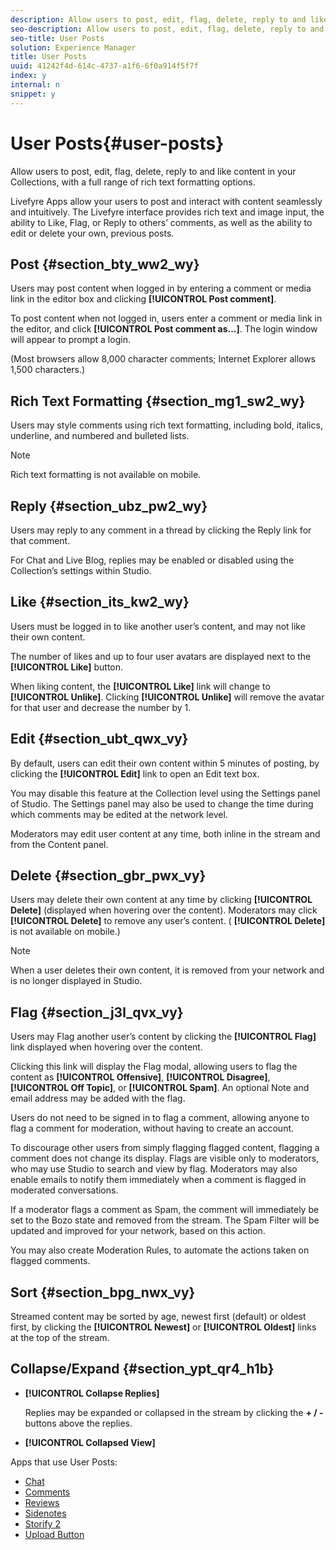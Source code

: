 ```yaml
---
description: Allow users to post, edit, flag, delete, reply to and like content in your Collections, with a full range of rich text formatting options.
seo-description: Allow users to post, edit, flag, delete, reply to and like content in your Collections, with a full range of rich text formatting options.
seo-title: User Posts
solution: Experience Manager
title: User Posts
uuid: 41242f4d-614c-4737-a1f6-6f0a914f5f7f
index: y
internal: n
snippet: y
---
```


# User Posts{#user-posts}

Allow users to post, edit, flag, delete, reply to and like content in your Collections, with a full range of rich text formatting options.

Livefyre Apps allow your users to post and interact with content seamlessly and intuitively. The Livefyre interface provides rich text and image input, the ability to Like, Flag, or Reply to others’ comments, as well as the ability to edit or delete your own, previous posts.

## Post {#section_bty_ww2_wy}

Users may post content when logged in by entering a comment or media link in the editor box and clicking **[!UICONTROL Post comment]**.

To post content when not logged in, users enter a comment or media link in the editor, and click **[!UICONTROL Post comment as…]**. The login window will appear to prompt a login.

(Most browsers allow 8,000 character comments; Internet Explorer allows 1,500 characters.)

## Rich Text Formatting {#section_mg1_sw2_wy}

Users may style comments using rich text formatting, including bold, italics, underline, and numbered and bulleted lists.

>[!NOTE]
>
>Rich text formatting is not available on mobile.

## Reply {#section_ubz_pw2_wy}

Users may reply to any comment in a thread by clicking the Reply link for that comment.

For Chat and Live Blog, replies may be enabled or disabled using the Collection’s settings within Studio.

## Like {#section_its_kw2_wy}

Users must be logged in to like another user’s content, and may not like their own content.

The number of likes and up to four user avatars are displayed next to the **[!UICONTROL Like]** button.

When liking content, the **[!UICONTROL Like]** link will change to **[!UICONTROL Unlike]**. Clicking **[!UICONTROL Unlike]** will remove the avatar for that user and decrease the number by 1.

## Edit {#section_ubt_qwx_vy}

By default, users can edit their own content within 5 minutes of posting, by clicking the **[!UICONTROL Edit]** link to open an Edit text box.

You may disable this feature at the Collection level using the Settings panel of Studio. The Settings panel may also be used to change the time during which comments may be edited at the network level.

Moderators may edit user content at any time, both inline in the stream and from the Content panel.

## Delete {#section_gbr_pwx_vy}

Users may delete their own content at any time by clicking **[!UICONTROL Delete]** (displayed when hovering over the content). Moderators may click **[!UICONTROL Delete]** to remove any user’s content. ( **[!UICONTROL Delete]** is not available on mobile.)

>[!NOTE]
>
>When a user deletes their own content, it is removed from your network and is no longer displayed in Studio.

## Flag {#section_j3l_qvx_vy}

Users may Flag another user’s content by clicking the **[!UICONTROL Flag]** link displayed when hovering over the content.

Clicking this link will display the Flag modal, allowing users to flag the content as **[!UICONTROL Offensive]**, **[!UICONTROL Disagree]**, **[!UICONTROL Off Topic]**, or **[!UICONTROL Spam]**. An optional Note and email address may be added with the flag.

Users do not need to be signed in to flag a comment, allowing anyone to flag a comment for moderation, without having to create an account.

To discourage other users from simply flagging flagged content, flagging a comment does not change its display. Flags are visible only to moderators, who may use Studio to search and view by flag. Moderators may also enable emails to notify them immediately when a comment is flagged in moderated conversations.

If a moderator flags a comment as Spam, the comment will immediately be set to the Bozo state and removed from the stream. The Spam Filter will be updated and improved for your network, based on this action.

You may also create Moderation Rules, to automate the actions taken on flagged comments.

## Sort {#section_bpg_nwx_vy}

Streamed content may be sorted by age, newest first (default) or oldest first, by clicking the **[!UICONTROL Newest]** or **[!UICONTROL Oldest]** links at the top of the stream.

## Collapse/Expand {#section_ypt_qr4_h1b}

* **[!UICONTROL Collapse Replies]**

  Replies may be expanded or collapsed in the stream by clicking the **+ / -** buttons above the replies.

* **[!UICONTROL Collapsed View]**



Apps that use User Posts:

* [Chat](../../c-about-apps/c-chat-app/c-chat-app.md#c_chat_app)
* [Comments](/help/using/c-about-apps/c-comments/c-comments.md)
* [Reviews](../../c-about-apps/c-reviews-app/c-reviews-app.md#c_reviews_app)
* [Sidenotes](../../c-about-apps/c-sidenotes-app/c-sidenotes-app.md#c_sidenotes_app)
* [Storify 2](../../c-about-apps/c-storify2/c-storify2.md#c_storify2)
* [Upload Button](../../c-about-apps/c-upload-button-app/c-upload-button-app.md#c_upload_button_app)

